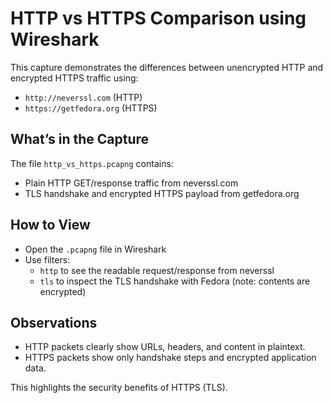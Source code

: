 # HTTP vs HTTPS Comparison using Wireshark

This capture demonstrates the differences between unencrypted HTTP and encrypted HTTPS traffic using:

- `http://neverssl.com` (HTTP)
- `https://getfedora.org` (HTTPS)

## What’s in the Capture

The file `http_vs_https.pcapng` contains:
- Plain HTTP GET/response traffic from neverssl.com
- TLS handshake and encrypted HTTPS payload from getfedora.org

## How to View
- Open the `.pcapng` file in Wireshark
- Use filters:
  - `http` to see the readable request/response from neverssl
  - `tls` to inspect the TLS handshake with Fedora (note: contents are encrypted)

## Observations

- HTTP packets clearly show URLs, headers, and content in plaintext.
- HTTPS packets show only handshake steps and encrypted application data.

This highlights the security benefits of HTTPS (TLS).

